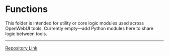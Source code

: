 # Functions

This folder is intended for utility or core logic modules used across OpenWebUI tools. Currently empty—add Python modules here to share logic between tools.

---
[Repository Link](https://github.com/PureGrain/openwebui-stuff)
